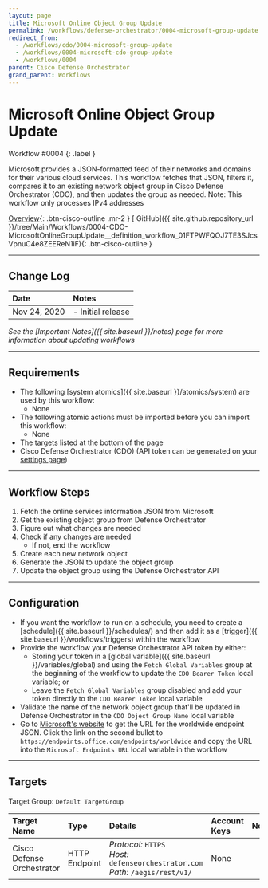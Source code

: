 ```yaml
---
layout: page
title: Microsoft Online Object Group Update
permalink: /workflows/defense-orchestrator/0004-microsoft-group-update
redirect_from:
  - /workflows/cdo/0004-microsoft-group-update
  - /workflows/0004-microsoft-cdo-group-update
  - /workflows/0004
parent: Cisco Defense Orchestrator
grand_parent: Workflows
---
```


# Microsoft Online Object Group Update
<div markdown="1">
Workflow #0004
{: .label }
</div>

Microsoft provides a JSON-formatted feed of their networks and domains for their various cloud services. This workflow fetches that JSON, filters it, compares it to an existing network object group in Cisco Defense Orchestrator (CDO), and then updates the group as needed. Note: This workflow only processes IPv4 addresses

[<i class="fa fa-video mr-1"></i> Overview](https://www.youtube.com/watch?v=8sNQ7t3oPqA&list=PLPFIie48Myg2tu2gHbgm-moYg8LDaXsSo){: .btn-cisco-outline .mr-2 } [<i class="fab fa-github mr-1"></i> GitHub]({{ site.github.repository_url }}/tree/Main/Workflows/0004-CDO-MicrosoftOnlineGroupUpdate__definition_workflow_01FTPWFQOJ7TE3SJcsVpnuC4e8ZEEReN1iF){: .btn-cisco-outline }

---

## Change Log

| Date | Notes |
|:-----|:------|
| Nov 24, 2020 | - Initial release |

_See the [Important Notes]({{ site.baseurl }}/notes) page for more information about updating workflows_

---

## Requirements
* The following [system atomics]({{ site.baseurl }}/atomics/system) are used by this workflow:
	* None
* The following atomic actions must be imported before you can import this workflow:
	* None
* The [targets](#targets) listed at the bottom of the page
* Cisco Defense Orchestrator (CDO) (API token can be generated on your [settings page](https://www.defenseorchestrator.com/settings))

---

## Workflow Steps
1. Fetch the online services information JSON from Microsoft
1. Get the existing object group from Defense Orchestrator
1. Figure out what changes are needed
1. Check if any changes are needed
	* If not, end the workflow
1. Create each new network object
1. Generate the JSON to update the object group
1. Update the object group using the Defense Orchestrator API

---

## Configuration
* If you want the workflow to run on a schedule, you need to create a [schedule]({{ site.baseurl }}/schedules/) and then add it as a [trigger]({{ site.baseurl }}/workflows/triggers) within the workflow
* Provide the workflow your Defense Orchestrator API token by either:
	* Storing your token in a [global variable]({{ site.baseurl }}/variables/global) and using the `Fetch Global Variables` group at the beginning of the workflow to update the `CDO Bearer Token` local variable; or
	* Leave the `Fetch Global Variables` group disabled and add your token directly to the `CDO Bearer Token` local variable
* Validate the name of the network object group that'll be updated in Defense Orchestrator in the `CDO Object Group Name` local variable
* Go to [Microsoft's website](http://aka.ms/ipurlws) to get the URL for the worldwide endpoint JSON. Click the link on the second bullet to `https://endpoints.office.com/endpoints/worldwide` and copy the URL into the `Microsoft Endpoints URL` local variable in the workflow

---

## Targets
Target Group: `Default TargetGroup`

| Target Name | Type | Details | Account Keys | Notes |
|:------------|:-----|:--------|:-------------|:------|
| Cisco Defense Orchestrator | HTTP Endpoint | _Protocol:_ `HTTPS`<br />_Host:_ `defenseorchestrator.com`<br />_Path:_ `/aegis/rest/v1/` | None | |
